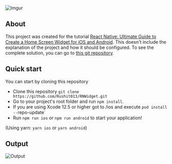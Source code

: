 ![Imgur](https://miro.medium.com/v2/resize:fit:720/format:webp/1*pb3nLevh_6KGxKBPIQKW8w.png)

## About

This project was created for the tutorial [React Native: Ultimate Guide to Create a Home Screen Widget for iOS and Android](https://medium.com/gitconnected/react-native-ultimate-guide-to-create-a-home-screen-widget-for-ios-and-android-83708dc1844c). This doesn't include the explanation of the project and how it should be configured. To see the complete solution, you can go to [this git repository](https://github.com/Rushit013/RNWidget.git).

## Quick start

You can start by cloning this repository

- Clone this repository `git clone https://github.com/Rushit013/RNWidget.git`
- Go to your project's root folder and run `npm install`.
- If you are using Xcode 12.5 or higher got to /ios and execute `pod install --`repo-update`
- Run `npm run ios` or `npm run android` to start your application!

(Using yarn: `yarn ios` or `yarn android`)

## Output

![Output](https://github-production-user-asset-6210df.s3.amazonaws.com/60570262/239142180-44f667c9-fd64-448d-9ca1-acd69c0fb2b0.gif)
